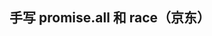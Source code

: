 <!--
 * @Descripttion: 
 * @version: 
 * @Author: shenjia
 * @Date: 2021-10-08 20:29:10
 * @LastEditors: shenjia
 * @LastEditTime: 2021-10-08 20:29:10
-->
## 手写 promise.all 和 race（京东）